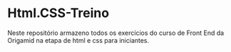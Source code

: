 # Html.CSS-Treino
Neste repositório armazeno todos os exercícios do curso de Front End da Origamid na etapa de html e css para iniciantes.
